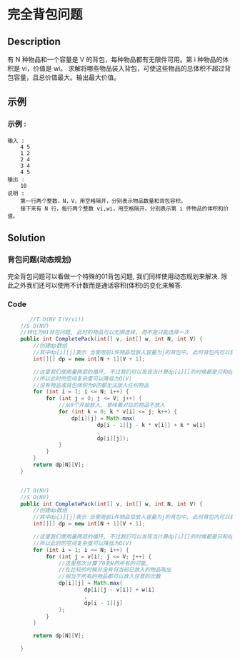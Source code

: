 # 完全背包问题

## Description
有 N 种物品和一个容量是 V 的背包，每种物品都有无限件可用。第 i 种物品的体积是 vi，价值是 wi。
求解将哪些物品装入背包，可使这些物品的总体积不超过背包容量，且总价值最大。输出最大价值。


## 示例
### 示例 :
	输入 :
		4 5
		1 2
		2 4
		3 4
		4 5
	输出 :
		10
	说明 :
		第一行两个整数，N，V，用空格隔开，分别表示物品数量和背包容积。
		接下来有 N 行，每行两个整数 vi,wi，用空格隔开，分别表示第 i 件物品的体积和价值。


## Solution
### 背包问题(动态规划)
完全背包问题可以看做一个特殊的01背包问题, 我们同样使用动态规划来解决. 除此之外我们还可以使用不计数而是通话容积(体积)的变化来解答.

### Code

```java
       //T O(NV Σ(V/vi))
    //S O(NV)
    //转化为01背包问题, 此时的物品可以无限选择, 而不是只能选择一次
    public int CompletePack(int[] v, int[] w, int N, int V) {
        //创建dp数组
        //其中dp[i][j]表示 当使用前i件物品恰放入容量为j的背包中, 此时背包内可以获得的最大价值
        int[][] dp = new int[N + 1][V + 1];

        //这里我们使用量两层的循环, 不过我们可以发现当计算dp[i][]的时候都是只和dp[i-1][]有关,
        //所以此时的空间复杂度可以降低为O(V)
        //没有物品或背包体积为0的都无法放入任何物品
        for (int i = 1; i <= N; i++) {
            for (int j = 0; j <= V; j++) {
                //从0个开始放入, 意味着对应的物品不放入
                for (int k = 0; k * v[i] <= j; k++) {
                    dp[i][j] = Math.max(
                            dp[i - 1][j - k * v[i]] + k * w[i]
                            ,
                            dp[i][j]);
                }
            }
        }
        return dp[N][V];
    }


    //T O(NV)
    //S O(NV)
    public int CompletePack(int[] v, int[] w, int N, int V) {
        //创建dp数组
        //其中dp[i][j]表示 当使用前i件物品恰放入容量为j的背包中, 此时背包内可以获得的最大价值
        int[][] dp = new int[N + 1][V + 1];

        //这里我们使用量两层的循环, 不过我们可以发现当计算dp[i][]的时候都是只和dp[i-1][]有关,
        //所以此时的空间复杂度可以降低为O(V)
        for (int i = 1; i <= N; i++) {
            for (int j = v[i]; j <= V; j++) {
                //这里依次计算了0到V的所有的可能,
                //在比较的时候并没有将当前已放入的物品取出
                //相当于所有的物品都可以放入任意的次数
                dp[i][j] = Math.max(
                        dp[i][j - v[i]] + w[i]
                        ,
                        dp[i - 1][j]
                );
            }
        }

        return dp[N][V];

    }
```